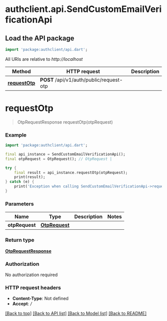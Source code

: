 # authclient.api.SendCustomEmailVerificationApi

## Load the API package
```dart
import 'package:authclient/api.dart';
```

All URIs are relative to *http://localhost*

Method | HTTP request | Description
------------- | ------------- | -------------
[**requestOtp**](SendCustomEmailVerificationApi.md#requestotp) | **POST** /api/v1/auth/public/request-otp | 


# **requestOtp**
> OtpRequestResponse requestOtp(otpRequest)



### Example
```dart
import 'package:authclient/api.dart';

final api_instance = SendCustomEmailVerificationApi();
final otpRequest = OtpRequest(); // OtpRequest | 

try {
    final result = api_instance.requestOtp(otpRequest);
    print(result);
} catch (e) {
    print('Exception when calling SendCustomEmailVerificationApi->requestOtp: $e\n');
}
```

### Parameters

Name | Type | Description  | Notes
------------- | ------------- | ------------- | -------------
 **otpRequest** | [**OtpRequest**](OtpRequest.md)|  | 

### Return type

[**OtpRequestResponse**](OtpRequestResponse.md)

### Authorization

No authorization required

### HTTP request headers

 - **Content-Type**: Not defined
 - **Accept**: */*

[[Back to top]](#) [[Back to API list]](../README.md#documentation-for-api-endpoints) [[Back to Model list]](../README.md#documentation-for-models) [[Back to README]](../README.md)


